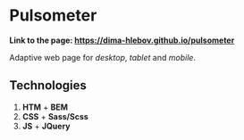 # Pulsometer

**Link to the page: https://dima-hlebov.github.io/pulsometer**

Adaptive web page for *desktop*, *tablet* and *mobile*.

## Technologies
1. **HTM** + **BEM**
2. **CSS** + **Sass/Scss**
3. **JS** + **JQuery**